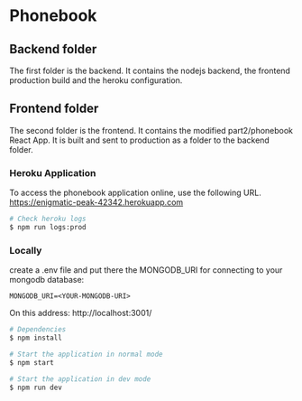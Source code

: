# Phonebook

## Backend folder
The first folder is the backend. It contains the nodejs backend, the frontend production build and the heroku configuration.

## Frontend folder
The second folder is the frontend. It contains the modified part2/phonebook React App.
It is built and sent to production as a folder to the backend folder.

### Heroku Application
To access the phonebook application online, use the following URL.
https://enigmatic-peak-42342.herokuapp.com

```bash
# Check heroku logs
$ npm run logs:prod
```

### Locally

create a .env file and put there the MONGODB_URI for connecting to your mongodb database:
```
MONGODB_URI=<YOUR-MONGODB-URI>
```

On this address:
http://localhost:3001/

```bash
# Dependencies
$ npm install

# Start the application in normal mode
$ npm start

# Start the application in dev mode
$ npm run dev
```